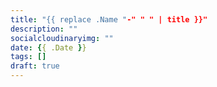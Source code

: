 ```yaml
---
title: "{{ replace .Name "-" " " | title }}"
description: ""
socialcloudinaryimg: ""
date: {{ .Date }}
tags: []
draft: true
---
```

